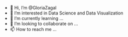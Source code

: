- 👋 Hi, I’m @GloriaZagal
- 👀 I’m interested in Data Science and Data Visualization
- 🌱 I’m currently learning ...
- 💞️ I’m looking to collaborate on ...
- 📫 How to reach me ...

<!---
GloriaZagal/GloriaZagal is a ✨ special ✨ repository because its `README.md`
--->
